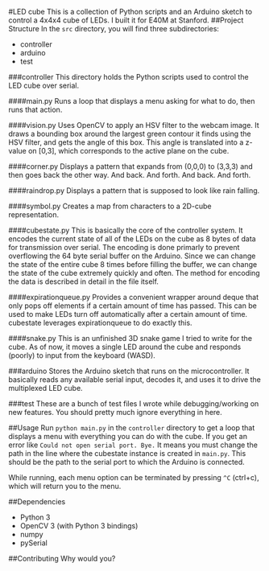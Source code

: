 #LED cube
This is a collection of Python scripts and an Arduino sketch to control a 4x4x4 cube of LEDs. I built it for E40M at Stanford.
##Project Structure
In the `src` directory, you will find three subdirectories:
* controller
* arduino
* test

###controller
This directory holds the Python scripts used to control the LED cube over serial. 

####main.py
Runs a loop that displays a menu asking for what to do, then runs that action. 

####vision.py
Uses OpenCV to apply an HSV filter to the webcam image. It draws a bounding box around the largest green contour it finds using the HSV filter, and gets the angle of this box. 
This angle is translated into a z-value on [0,3], which corresponds to the active plane on the cube.

####corner.py
Displays a pattern that expands from (0,0,0) to (3,3,3) and then goes back the other way. And back. And forth. And back. And forth.

####raindrop.py
Displays a pattern that is supposed to look like rain falling.

####symbol.py 
Creates a map from characters to a 2D-cube representation. 

####cubestate.py
This is basically the core of the controller system. It encodes the current state of all of the LEDs on the cube as 8 bytes of data for transmission over serial. 
The encoding is done primarly to prevent overflowing the 64 byte serial buffer on the Arduino. Since we can change the state of the entire cube 8 times before filling the buffer, we can change the state of the cube extremely quickly and often.
The method for encoding the data is described in detail in the file itself.

####expirationqueue.py
Provides a convenient wrapper around deque that only pops off elements if a certain amount of time has passed. 
This can be used to make LEDs turn off automatically after a certain amount of time. cubestate leverages expirationqueue to do exactly this.

####snake.py 
This is an unfinished 3D snake game I tried to write for the cube. As of now, it moves a single LED around the cube and responds (poorly) to input from the keyboard (WASD).

###arduino
Stores the Arduino sketch that runs on the microcontroller. It basically reads any available serial input, decodes it, and uses it to drive the multiplexed LED cube.

###test
These are a bunch of test files I wrote while debugging/working on new features. You should pretty much ignore everything in here.

##Usage
Run `python main.py` in the `controller` directory to get a loop that displays a menu with everything you can do with the cube.
If you get an error like `Could not open serial port. Bye.` It means you must change the path in the line where the cubestate instance is created in `main.py`. This should be the path to the serial port to which the Arduino is connected.

While running, each menu option can be terminated by pressing `^C` (ctrl+c), which will return you to the menu.

##Dependencies
* Python 3
* OpenCV 3 (with Python 3 bindings)
* numpy
* pySerial


##Contributing
Why would you?



